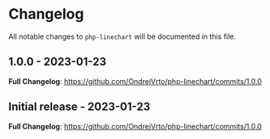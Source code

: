 # Changelog

All notable changes to `php-linechart` will be documented in this file.

## 1.0.0 - 2023-01-23

**Full Changelog**: https://github.com/OndrejVrto/php-linechart/commits/1.0.0

## Initial release - 2023-01-23

**Full Changelog**: https://github.com/OndrejVrto/php-linechart/commits/1.0.0
